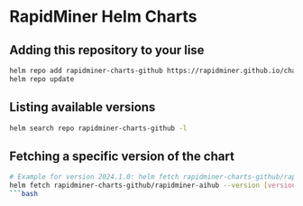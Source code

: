 # RapidMiner Helm Charts

## Adding this repository to your lise

```bash
helm repo add rapidminer-charts-github https://rapidminer.github.io/charts/
helm repo update
```

## Listing available versions

```bash
helm search repo rapidminer-charts-github -l
```

## Fetching a specific version of the chart

```bash
# Example for version 2024.1.0: helm fetch rapidminer-charts-github/rapidminer-aihub --version 2024.1.0
helm fetch rapidminer-charts-github/rapidminer-aihub --version [version]
```bash
```

